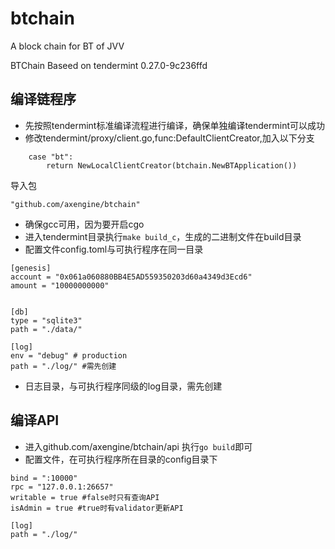 # btchain
A block chain for BT of JVV

BTChain Baseed on tendermint 0.27.0-9c236ffd

## 编译链程序
- 先按照tendermint标准编译流程进行编译，确保单独编译tendermint可以成功
- 修改tendermint/proxy/client.go,func:DefaultClientCreator,加入以下分支
```
	case "bt":
		return NewLocalClientCreator(btchain.NewBTApplication())
```
导入包
```
"github.com/axengine/btchain"
```
- 确保gcc可用，因为要开启cgo
- 进入tendermint目录执行`make build_c`，生成的二进制文件在build目录
- 配置文件config.toml与可执行程序在同一目录
```
[genesis]
account = "0x061a060880BB4E5AD559350203d60a4349d3Ecd6"
amount = "10000000000"


[db]
type = "sqlite3"
path = "./data/"

[log]
env = "debug" # production
path = "./log/" #需先创建
```
- 日志目录，与可执行程序同级的log目录，需先创建

## 编译API
- 进入github.com/axengine/btchain/api 执行`go build`即可
- 配置文件，在可执行程序所在目录的config目录下
```
bind = ":10000"
rpc = "127.0.0.1:26657"
writable = true #false时只有查询API
isAdmin = true #true时有validator更新API

[log]
path = "./log/"
```